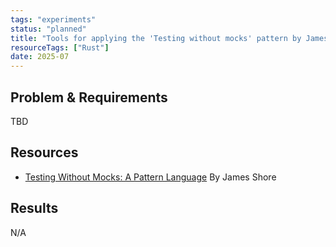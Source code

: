 ```yaml
---
tags: "experiments"
status: "planned"
title: "Tools for applying the 'Testing without mocks' pattern by James Shore"
resourceTags: ["Rust"]
date: 2025-07
---
```


## Problem & Requirements

TBD

## Resources

- [Testing Without Mocks: A Pattern Language](https://www.jamesshore.com/v2/projects/nullables/testing-without-mocks)
  By James Shore

## Results

N/A

